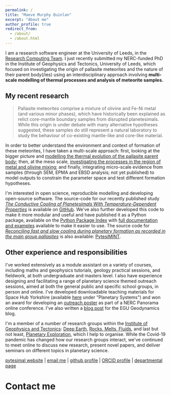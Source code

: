 ```yaml
---
permalink: /
title: "Maeve Murphy Quinlan"
excerpt: "About me"
author_profile: true
redirect_from: 
  - /about/
  - /about.html
---
```


I am a research software engineer at the University of Leeds, in the [Research
Computing Team](https://arc.leeds.ac.uk/about/team/). I just recently submitted my
NERC-funded PhD in the Institute of Geophysics
and Tectonics, University of Leeds, which focused on investigating the origin of pallasite
meteorites and the nature of their parent body(/ies) using an
interdisciplinary approach involving **multi-scale modelling of thermal
processes and analysis of meteorite samples.**

## My recent research

>Pallasite meteorites
comprise a mixture of olivine and Fe-Ni metal (and various minor
phases), which have historically been explained as relict core-mantle boundary samples
from disrupted planetesimals. While this origin is under debate with
many alternative hypotheses suggested, these samples do still represent
a natural laboratory to study the behaviour of co-existing mantle-like
and core-like material. 

In order to better understand the environment
and context of formation of these meteorites, I have taken a multi-scale
approach: first, looking at the bigger picture and [modelling the
thermal evolution of the pallasite parent
body](https://agupubs.onlinelibrary.wiley.com/doi/10.1029/2020JE006726);
then, at the meso scale, [investigating the processes in the region of
metal and olivine mixing](https://www.sciencedirect.com/science/article/pii/S0012821X23002972#fg0040); and finally, integrating micro-scale evidence
from samples (through SEM, EPMA and EBSD analysis; not yet published) to model outputs to
constrain the parameter space and test different formation hypotheses.

I'm interested in open science, reproducible modelling and developing
open-source software. The source-code for our recently published study
[*The Conductive Cooling of Planetesimals With Temperature-Dependent
Properties*](https://agupubs.onlinelibrary.wiley.com/doi/10.1029/2020JE006726)
is available on [GitHub](https://github.com/murphyqm/pytesimal). We've
also further developed this code to make it more modular and useful and
have published it as a Python package, available on the [Python Package
Index](https://pypi.org/project/pytesimal/) with [full documentation and
examples](https://pytesimal.readthedocs.io/en/latest/) available to make
it easier to use. The source code for [*Reconciling fast and slow cooling during planetary formation as recorded in the main group pallasites*](https://doi.org/10.1016/j.epsl.2023.118284) is also available: [PytesiMINT](https://github.com/murphyqm/pytesimint).

## Other experience and responsibilities

I've worked extensively as a module assistant on a variety of courses,
including maths and geophysics tutorials, geology practical sessions,
and fieldwork, at both undergraduate and masters level. I also have
experience designing and facilitating a range of planetary science
themed outreach sessions, aimed at both the general public and specific
school groups, in person and online. I've developed downloadable
teaching materials for Space Hub Yorkshire (available
[here](https://spacehubyorkshire.org/skills-for-schools/) under
"Planetary Systems") and won an award for developing an [outreach
poster](https://www.panorama.researchposter.co.uk/2020/10/09/murphy-quinlan-maeve-peek-inside-a-planetesimal/)
as part of a NERC Panorama online conference. I've also written a [blog post](https://blogs.egu.eu/divisions/gd/2020/10/07/a-love-letter-to-science-fiction/) for the EGU Geodynamics blog.

I'm a member of a number of research groups within the [Institute of Geophysics and Tectonics](https://environment.leeds.ac.uk/institute-geophysics-tectonics): [Deep Earth](https://environment.leeds.ac.uk/institute-geophysics-tectonics/doc/deep-earth), [Rocks, Melts, Fluids](https://environment.leeds.ac.uk/institute-geophysics-tectonics/doc/rocks-melts-fluids-1), and last but not least, [Planetary Exploration](https://environment.leeds.ac.uk/institute-applied-geoscience/doc/planetary-exploration-1), which I help to organise. While the Covid-19 pandemic has changed how our research groups interact, we've continued to meet online to discuss new research, present novel papers, and deliver seminars on different topics in planetary science.

[pytesimal website](https://murphyqm.github.io/pytesimal/) \| [email me](mailto:eememq@leeds.ac.uk) \| [github
profile](https://github.com/murphyqm) \| [ORCID
profile](https://orcid.org/0000-0003-2958-1008) \| [departmental page](https://environment.leeds.ac.uk/pgr/2211/maeve-murphy-quinlan)

# Contact me

<script src="https://utteranc.es/client.js"
        repo="murphyqm/murphyqm.github.io"
        issue-term="pathname"
        label="✨ Leave a comment 💬 ✨"
        theme="preferred-color-scheme"
        crossorigin="anonymous"
        async>
</script>
